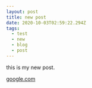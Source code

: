 ```yaml
---
layout: post
title: new post
date: 2020-10-03T02:59:22.294Z
tags:
  - test
  - new
  - blog
  - post
---
```

this is my new post. 



[google.com](google.com)
